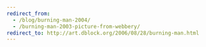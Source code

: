 ```yaml
---
redirect_from:
  - /blog/burning-man-2004/
  - /burning-man-2003-picture-from-webbery/
redirect_to: http://art.dblock.org/2006/08/28/burning-man.html
---
```


